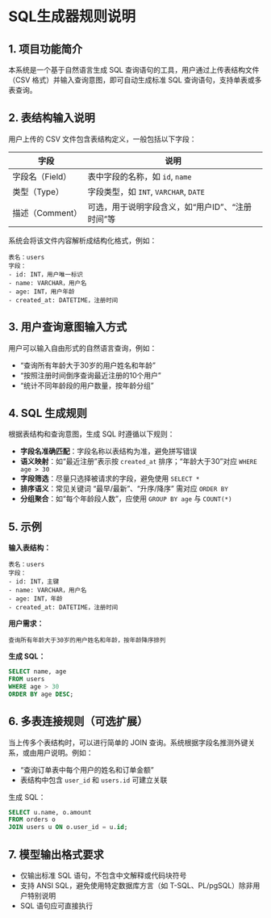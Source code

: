 
# SQL生成器规则说明

## 1. 项目功能简介

本系统是一个基于自然语言生成 SQL 查询语句的工具，用户通过上传表结构文件（CSV 格式）并输入查询意图，即可自动生成标准 SQL 查询语句，支持单表或多表查询。

## 2. 表结构输入说明

用户上传的 CSV 文件包含表结构定义，一般包括以下字段：

| 字段 | 说明 |
|------|------|
| 字段名（Field） | 表中字段的名称，如 `id`, `name` |
| 类型（Type） | 字段类型，如 `INT`, `VARCHAR`, `DATE` |
| 描述（Comment） | 可选，用于说明字段含义，如“用户ID”、“注册时间”等 |

系统会将该文件内容解析成结构化格式，例如：

```
表名：users
字段：
- id: INT，用户唯一标识
- name: VARCHAR，用户名
- age: INT，用户年龄
- created_at: DATETIME，注册时间
```

## 3. 用户查询意图输入方式

用户可以输入自由形式的自然语言查询，例如：

- “查询所有年龄大于30岁的用户姓名和年龄”
- “按照注册时间倒序查询最近注册的10个用户”
- “统计不同年龄段的用户数量，按年龄分组”

## 4. SQL 生成规则

根据表结构和查询意图，生成 SQL 时遵循以下规则：

- **字段名准确匹配**：字段名称以表结构为准，避免拼写错误
- **语义映射**：如“最近注册”表示按 `created_at` 排序；“年龄大于30”对应 `WHERE age > 30`
- **字段筛选**：尽量只选择被请求的字段，避免使用 `SELECT *`
- **排序语义**：常见关键词 “最早/最新”、“升序/降序” 需对应 `ORDER BY`
- **分组聚合**：如“每个年龄段人数”，应使用 `GROUP BY age` 与 `COUNT(*)`

## 5. 示例

**输入表结构：**

```
表名：users
字段：
- id: INT，主键
- name: VARCHAR，用户名
- age: INT，年龄
- created_at: DATETIME，注册时间
```

**用户需求：**

```
查询所有年龄大于30岁的用户姓名和年龄，按年龄降序排列
```

**生成 SQL：**

```sql
SELECT name, age
FROM users
WHERE age > 30
ORDER BY age DESC;
```

## 6. 多表连接规则（可选扩展）

当上传多个表结构时，可以进行简单的 JOIN 查询。系统根据字段名推测外键关系，或由用户说明。例如：

- “查询订单表中每个用户的姓名和订单金额”
- 表结构中包含 `user_id` 和 `users.id` 可建立关联

生成 SQL：

```sql
SELECT u.name, o.amount
FROM orders o
JOIN users u ON o.user_id = u.id;
```

## 7. 模型输出格式要求

- 仅输出标准 SQL 语句，不包含中文解释或代码块符号
- 支持 ANSI SQL，避免使用特定数据库方言（如 T-SQL、PL/pgSQL）除非用户特别说明
- SQL 语句应可直接执行
